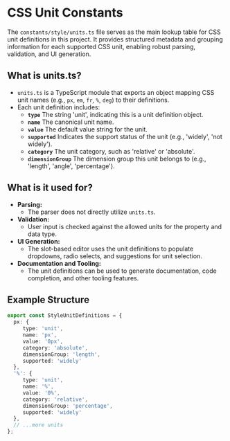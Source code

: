 # CSS Unit Constants

The `constants/style/units.ts` file serves as the main lookup table for CSS unit definitions in this project. It provides structured metadata and grouping information for each supported CSS unit, enabling robust parsing, validation, and UI generation.

## What is units.ts?

- `units.ts` is a TypeScript module that exports an object mapping CSS unit names (e.g., `px`, `em`, `fr`, `%`, `deg`) to their definitions.
- Each unit definition includes:
  - **`type`** The string 'unit', indicating this is a unit definition object.
  - **`name`** The canonical unit name.
  - **`value`** The default value string for the unit.
  - **`supported`** Indicates the support status of the unit (e.g., 'widely', 'not widely').
  - **`category`** The unit category, such as 'relative' or 'absolute'.
  - **`dimensionGroup`** The dimension group this unit belongs to (e.g., 'length', 'angle', 'percentage').


## What is it used for?

- **Parsing:**
    - The parser does not directly utilize `units.ts`.
- **Validation:**
  - User input is checked against the allowed units for the property and data type.
- **UI Generation:**
  - The slot-based editor uses the unit definitions to populate dropdowns, radio selects, and suggestions for unit selection.
- **Documentation and Tooling:**
  - The unit definitions can be used to generate documentation, code completion, and other tooling features.

## Example Structure

```ts
export const StyleUnitDefinitions = {
  px: {
     type: 'unit',
     name: 'px',
     value: '0px',
     category: 'absolute',
     dimensionGroup: 'length',
     supported: 'widely'
  },
  '%': {
     type: 'unit',
     name: '%',
     value: '0%',
     category: 'relative',
     dimensionGroup: 'percentage',
     supported: 'widely'
  },
  // ...more units
};
```

